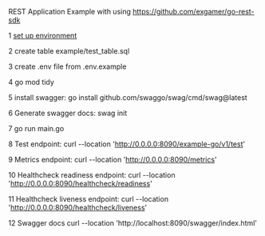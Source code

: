 REST Application Example with using https://github.com/exgamer/go-rest-sdk

1 [set up environment](manual/ENVIRONMENT.MD)

2 create table example/test_table.sql

3 create .env file from .env.example

4 go mod tidy

5 install swagger: go install github.com/swaggo/swag/cmd/swag@latest

6 Generate swagger docs: swag init

7 go run main.go

8 Test endpoint: curl --location 'http://0.0.0.0:8090/example-go/v1/test'

9 Metrics endpoint: curl --location 'http://0.0.0.0:8090/metrics'

10 Healthcheck readiness endpoint: curl --location 'http://0.0.0.0:8090/healthcheck/readiness'

11 Healthcheck liveness endpoint: curl --location 'http://0.0.0.0:8090/healthcheck/liveness'

12 Swagger docs curl --location 'http://localhost:8090/swagger/index.html'


